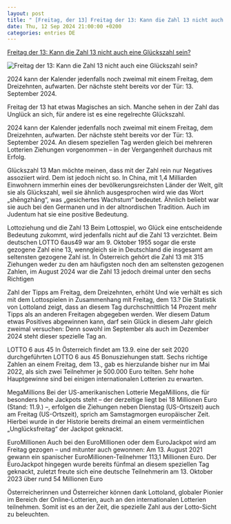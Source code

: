 ```yaml
---
layout: post
title: " [Freitag, der 13] Freitag der 13: Kann die Zahl 13 nicht auch eine Glückszahl sein?"
date: Thu, 12 Sep 2024 21:00:00 +0200
categories: entries DE
---
```

[Freitag der 13: Kann die Zahl 13 nicht auch eine Glückszahl sein?](https://k.at/daily-life-explainer/freitag-der-13-glueckszahl/402946830)

![Freitag der 13: Kann die Zahl 13 nicht auch eine Glückszahl sein?](https://image.k.at/images/facebook/8824146/anne-nygard-rf5hrkt8pfk-unsplash.jpg)

2024 kann der Kalender jedenfalls noch zweimal mit einem Freitag, dem Dreizehnten, aufwarten. Der nächste steht bereits vor der Tür: 13. September 2024.

Freitag der 13 hat etwas Magisches an sich. Manche sehen in der Zahl das Unglück an sich, für andere ist es eine regelrechte Glückszahl.

2024 kann der Kalender jedenfalls noch zweimal mit einem Freitag, dem Dreizehnten, aufwarten. Der nächste steht bereits vor der Tür: 13. September 2024. An diesem speziellen Tag werden gleich bei mehreren Lotterien Ziehungen vorgenommen – in der Vergangenheit durchaus mit Erfolg.

Glückszahl 13 Man möchte meinen, dass mit der Zahl rein nur Negatives assoziiert wird. Dem ist jedoch nicht so. In China, mit 1,4 Milliarden Einwohnern immerhin eines der bevölkerungsreichsten Länder der Welt, gilt sie als Glückszahl, weil sie ähnlich ausgesprochen wird wie das Wort „shēngzhǎng“, was „gesichertes Wachstum“ bedeutet. Ähnlich beliebt war sie auch bei den Germanen und in der altnordischen Tradition. Auch im Judentum hat sie eine positive Bedeutung.

Lottoziehung und die Zahl 13 Beim Lottospiel, wo Glück eine entscheidende Bedeutung zukommt, wird jedenfalls nicht auf die Zahl 13 verzichtet. Beim deutschen LOTTO 6aus49 war am 9. Oktober 1955 sogar die erste gezogene Zahl eine 13, wenngleich sie in Deutschland die insgesamt am seltensten gezogene Zahl ist. In Österreich gehört die Zahl 13 mit 315 Ziehungen weder zu den am häufigsten noch den am seltensten gezogenen Zahlen, im August 2024 war die Zahl 13 jedoch dreimal unter den sechs Richtigen

Zahl der Tipps am Freitag, dem Dreizehnten, erhöht Und wie verhält es sich mit dem Lottospielen in Zusammenhang mit Freitag, dem 13.? Die Statistik von Lottoland zeigt, dass an diesem Tag durchschnittlich 14 Prozent mehr Tipps als an anderen Freitagen abgegeben werden. Wer diesem Datum etwas Positives abgewinnen kann, darf sein Glück in diesem Jahr gleich zweimal versuchen: Denn sowohl im September als auch im Dezember 2024 steht dieser spezielle Tag an.

LOTTO 6 aus 45 In Österreich findet am 13.9. eine der seit 2020 durchgeführten LOTTO 6 aus 45 Bonusziehungen statt. Sechs richtige Zahlen an einem Freitag, dem 13., gab es hierzulande bisher nur im Mai 2022, als sich zwei Teilnehmer je 500.000 Euro teilten. Sehr hohe Hauptgewinne sind bei einigen internationalen Lotterien zu erwarten.

MegaMillions Bei der US-amerikanischen Lotterie MegaMillions, die für besonders hohe Jackpots steht – der derzeitige liegt bei 18 Millionen Euro (Stand: 11.9.) –, erfolgen die Ziehungen neben Dienstag (US-Ortszeit) auch am Freitag (US-Ortszeit), sprich am Samstagmorgen europäischer Zeit. Hierbei wurde in der Historie bereits dreimal an einem vermeintlichen „Unglücksfreitag“ der Jackpot geknackt.

EuroMillionen Auch bei den EuroMillionen oder dem EuroJackpot wird am Freitag gezogen – und mitunter auch gewonnen: Am 13. August 2021 gewann ein spanischer EuroMillionen-Teilnehmer 113,1 Millionen Euro. Der EuroJackpot hingegen wurde bereits fünfmal an diesem speziellen Tag geknackt, zuletzt freute sich eine deutsche Teilnehmerin am 13. Oktober 2023 über rund 54 Millionen Euro

Österreicherinnen und Österreicher können dank Lottoland, globaler Pionier im Bereich der Online-Lotterien, auch an den internationalen Lotterien teilnehmen. Somit ist es an der Zeit, die spezielle Zahl aus der Lotto-Sicht zu beleuchten.

